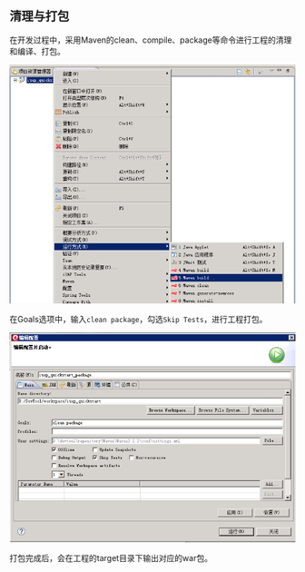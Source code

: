 ## 清理与打包

在开发过程中，采用Maven的clean、compile、package等命令进行工程的清理和编译、打包。  

![](/img/image038.jpg)
 

在Goals选项中，输入`clean package`，勾选`Skip Tests`，进行工程打包。  


![](/img/image039.jpg)



打包完成后，会在工程的target目录下输出对应的war包。  